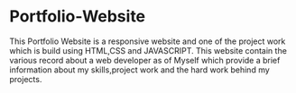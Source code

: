 # Portfolio-Website
This Portfolio Website is a responsive website and one of the project work which is
build using HTML,CSS and JAVASCRIPT. This website contain the various record about a web
developer as of Myself which provide a brief information about my skills,project work and
the hard work behind my projects.

